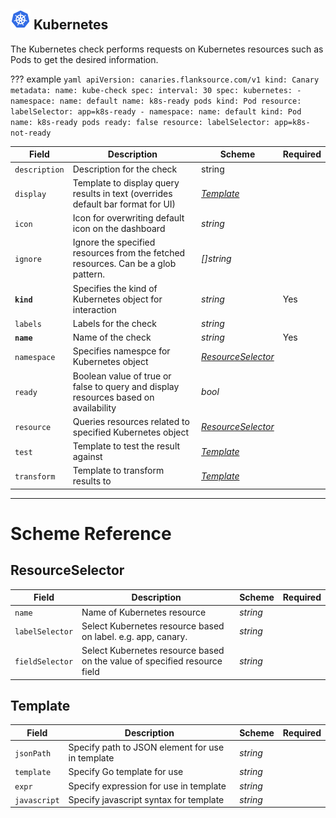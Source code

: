 ## <img src='https://raw.githubusercontent.com/flanksource/flanksource-ui/main/src/icons/kubernetes.svg' style='height: 32px'/> Kubernetes

The Kubernetes check performs requests on Kubernetes resources such as Pods to get the desired information.

??? example
     ```yaml
      apiVersion: canaries.flanksource.com/v1
      kind: Canary
      metadata:
        name: kube-check
      spec:
        interval: 30
        spec:
          kubernetes:
            - namespace:
                name: default
              name: k8s-ready pods
              kind: Pod
              resource:
                labelSelector: app=k8s-ready
            - namespace:
                name: default
              kind: Pod
              name: k8s-ready pods
              ready: false
              resource:
                labelSelector: app=k8s-not-ready
     ```

| Field | Description | Scheme | Required |
| ----- | ----------- | ------ | -------- |
| `description` | Description for the check | string |  |
| `display` | Template to display query results in text (overrides default bar format for UI) | [*Template*](#template) |  |
| `icon` | Icon for overwriting default icon on the dashboard | *string* |  |
| `ignore` | Ignore the specified resources from the fetched resources. Can be a glob pattern. | *\[\]string* |  |
| **`kind`** | Specifies the kind of Kubernetes object for interaction | *string* | Yes |
| `labels` | Labels for the check | *string* |  |
| **`name`** | Name of the check | *string* | Yes |
| `namespace` | Specifies namespce for Kubernetes object | [*ResourceSelector*](#resourceselector) |  |
| `ready` | Boolean value of true or false to query and display resources based on availability | *bool* |  |
| `resource` | Queries resources related to specified Kubernetes object | [*ResourceSelector*](#resourceselector) |  |
| `test` | Template to test the result against | [*Template*](#template) |  |
| `transform` | Template to transform results to | [*Template*](#template) |  |

---
# Scheme Reference

## ResourceSelector

| Field | Description | Scheme | Required |
| ----- | ----------- | ------ | -------- |
| `name` | Name of Kubernetes resource | *string* |  |
| `labelSelector` | Select Kubernetes resource based on label. e.g. app, canary. | *string* |
| `fieldSelector` | Select Kubernetes resource based on the value of specified resource field | *string* |

## Template

| Field | Description | Scheme | Required |
| ----- | ----------- | ------ | -------- |
| `jsonPath` | Specify path to JSON element for use in template | *string* |  |
| `template` | Specify Go template for use | *string* |  |
| `expr` | Specify expression for use in template  | *string* |  |
| `javascript` | Specify javascript syntax for template | *string* |  |
